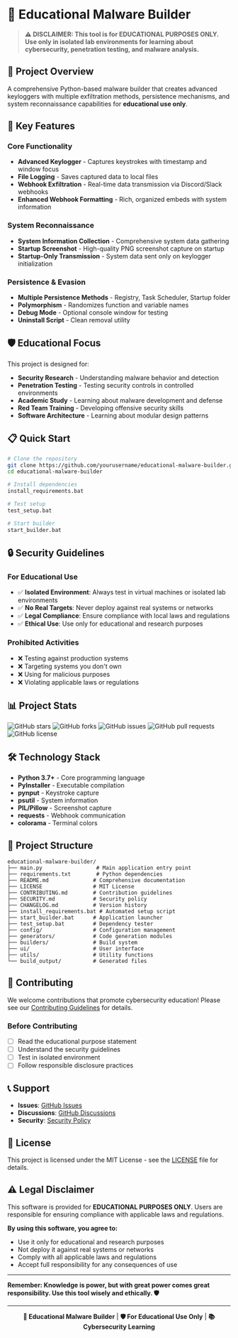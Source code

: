 # 🔐 Educational Malware Builder

> **⚠️ DISCLAIMER: This tool is for EDUCATIONAL PURPOSES ONLY. Use only in isolated lab environments for learning about cybersecurity, penetration testing, and malware analysis.**

## 🎯 Project Overview

A comprehensive Python-based malware builder that creates advanced keyloggers with multiple exfiltration methods, persistence mechanisms, and system reconnaissance capabilities for **educational use only**.

## 🚀 Key Features

### Core Functionality
- **Advanced Keylogger** - Captures keystrokes with timestamp and window focus
- **File Logging** - Saves captured data to local files
- **Webhook Exfiltration** - Real-time data transmission via Discord/Slack webhooks
- **Enhanced Webhook Formatting** - Rich, organized embeds with system information

### System Reconnaissance
- **System Information Collection** - Comprehensive system data gathering
- **Startup Screenshot** - High-quality PNG screenshot capture on startup
- **Startup-Only Transmission** - System data sent only on keylogger initialization

### Persistence & Evasion
- **Multiple Persistence Methods** - Registry, Task Scheduler, Startup folder
- **Polymorphism** - Randomizes function and variable names
- **Debug Mode** - Optional console window for testing
- **Uninstall Script** - Clean removal utility

## 🛡️ Educational Focus

This project is designed for:
- **Security Research** - Understanding malware behavior and detection
- **Penetration Testing** - Testing security controls in controlled environments
- **Academic Study** - Learning about malware development and defense
- **Red Team Training** - Developing offensive security skills
- **Software Architecture** - Learning about modular design patterns

## 📋 Quick Start

```bash
# Clone the repository
git clone https://github.com/yourusername/educational-malware-builder.git
cd educational-malware-builder

# Install dependencies
install_requirements.bat

# Test setup
test_setup.bat

# Start builder
start_builder.bat
```

## 🔒 Security Guidelines

### For Educational Use
- ✅ **Isolated Environment**: Always test in virtual machines or isolated lab environments
- ✅ **No Real Targets**: Never deploy against real systems or networks
- ✅ **Legal Compliance**: Ensure compliance with local laws and regulations
- ✅ **Ethical Use**: Use only for educational and research purposes

### Prohibited Activities
- ❌ Testing against production systems
- ❌ Targeting systems you don't own
- ❌ Using for malicious purposes
- ❌ Violating applicable laws or regulations

## 📊 Project Stats

![GitHub stars](https://img.shields.io/github/stars/yourusername/educational-malware-builder?style=social)
![GitHub forks](https://img.shields.io/github/forks/yourusername/educational-malware-builder?style=social)
![GitHub issues](https://img.shields.io/github/issues/yourusername/educational-malware-builder)
![GitHub pull requests](https://img.shields.io/github/issues-pr/yourusername/educational-malware-builder)
![GitHub license](https://img.shields.io/github/license/yourusername/educational-malware-builder)

## 🛠️ Technology Stack

- **Python 3.7+** - Core programming language
- **PyInstaller** - Executable compilation
- **pynput** - Keystroke capture
- **psutil** - System information
- **PIL/Pillow** - Screenshot capture
- **requests** - Webhook communication
- **colorama** - Terminal colors

## 📁 Project Structure

```
educational-malware-builder/
├── main.py                 # Main application entry point
├── requirements.txt        # Python dependencies
├── README.md              # Comprehensive documentation
├── LICENSE                # MIT License
├── CONTRIBUTING.md        # Contribution guidelines
├── SECURITY.md            # Security policy
├── CHANGELOG.md           # Version history
├── install_requirements.bat # Automated setup script
├── start_builder.bat      # Application launcher
├── test_setup.bat         # Dependency tester
├── config/                # Configuration management
├── generators/            # Code generation modules
├── builders/              # Build system
├── ui/                    # User interface
├── utils/                 # Utility functions
└── build_output/          # Generated files
```

## 🤝 Contributing

We welcome contributions that promote cybersecurity education! Please see our [Contributing Guidelines](CONTRIBUTING.md) for details.

### Before Contributing
- [ ] Read the educational purpose statement
- [ ] Understand the security guidelines
- [ ] Test in isolated environment
- [ ] Follow responsible disclosure practices

## 📞 Support

- **Issues**: [GitHub Issues](https://github.com/yourusername/educational-malware-builder/issues)
- **Discussions**: [GitHub Discussions](https://github.com/yourusername/educational-malware-builder/discussions)
- **Security**: [Security Policy](SECURITY.md)

## 📝 License

This project is licensed under the MIT License - see the [LICENSE](LICENSE) file for details.

## ⚠️ Legal Disclaimer

This software is provided for **EDUCATIONAL PURPOSES ONLY**. Users are responsible for ensuring compliance with applicable laws and regulations.

**By using this software, you agree to:**
- Use it only for educational and research purposes
- Not deploy it against real systems or networks
- Comply with all applicable laws and regulations
- Accept full responsibility for any consequences of use

---

**Remember: Knowledge is power, but with great power comes great responsibility. Use this tool wisely and ethically. 🛡️**

---

<div align="center">

**🔐 Educational Malware Builder** | **🛡️ For Educational Use Only** | **📚 Cybersecurity Learning**

</div> 